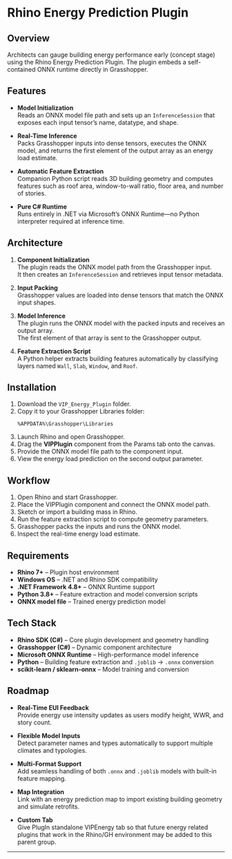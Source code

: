 # Rhino Energy Prediction Plugin

## Overview

Architects can gauge building energy performance early (concept stage) using the Rhino Energy Prediction Plugin. The plugin embeds a self-contained ONNX runtime directly in Grasshopper.

## Features

- **Model Initialization**  
  Reads an ONNX model file path and sets up an `InferenceSession` that exposes each input tensor’s name, datatype, and shape.

- **Real-Time Inference**  
  Packs Grasshopper inputs into dense tensors, executes the ONNX model, and returns the first element of the output array as an energy load estimate.

- **Automatic Feature Extraction**  
  Companion Python script reads 3D building geometry and computes features such as roof area, window-to-wall ratio, floor area, and number of stories.

- **Pure C# Runtime**  
  Runs entirely in .NET via Microsoft’s ONNX Runtime—no Python interpreter required at inference time.

## Architecture

1. **Component Initialization**  
   The plugin reads the ONNX model path from the Grasshopper input.  
   It then creates an `InferenceSession` and retrieves input tensor metadata.

2. **Input Packing**  
   Grasshopper values are loaded into dense tensors that match the ONNX input shapes.

3. **Model Inference**  
   The plugin runs the ONNX model with the packed inputs and receives an output array.  
   The first element of that array is sent to the Grasshopper output.

4. **Feature Extraction Script**  
   A Python helper extracts building features automatically by classifying layers named `Wall`, `Slab`, `Window`, and `Roof`.

## Installation

1. Download the `VIP_Energy_Plugin` folder.  
2. Copy it to your Grasshopper Libraries folder:
   ```
   %APPDATA%\Grasshopper\Libraries
   ```
3. Launch Rhino and open Grasshopper.  
4. Drag the **VIPPlugin** component from the Params tab onto the canvas.  
5. Provide the ONNX model file path to the component input.  
6. View the energy load prediction on the second output parameter.

## Workflow

1. Open Rhino and start Grasshopper.  
2. Place the VIPPlugin component and connect the ONNX model path.  
3. Sketch or import a building mass in Rhino.  
4. Run the feature extraction script to compute geometry parameters.  
5. Grasshopper packs the inputs and runs the ONNX model.  
6. Inspect the real-time energy load estimate.

## Requirements

- **Rhino 7+** – Plugin host environment  
- **Windows OS** – .NET and Rhino SDK compatibility  
- **.NET Framework 4.8+** – ONNX Runtime support  
- **Python 3.8+** – Feature extraction and model conversion scripts  
- **ONNX model file** – Trained energy prediction model  

## Tech Stack

- **Rhino SDK (C#)** – Core plugin development and geometry handling  
- **Grasshopper (C#)** – Dynamic component architecture  
- **Microsoft ONNX Runtime** – High-performance model inference  
- **Python** – Building feature extraction and `.joblib` → `.onnx` conversion  
- **scikit-learn / sklearn-onnx** – Model training and conversion  

## Roadmap

- **Real-Time EUI Feedback**  
  Provide energy use intensity updates as users modify height, WWR, and story count.

- **Flexible Model Inputs**  
  Detect parameter names and types automatically to support multiple climates and typologies.

- **Multi-Format Support**  
  Add seamless handling of both `.onnx` and `.joblib` models with built-in feature mapping.

- **Map Integration**  
  Link with an energy prediction map to import existing building geometry and simulate retrofits.

- **Custom Tab**  
  Give PlugIn standalone VIPEnergy tab so that future energy related plugins that work in the Rhino/GH environment may be added to this parent group.
---
